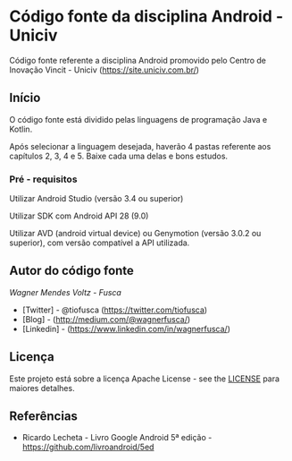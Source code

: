 # Código fonte da disciplina Android - Uniciv

Código fonte referente a disciplina Android promovido pelo Centro de Inovação Vincit - Uniciv (https://site.uniciv.com.br/)

## Início

O código fonte está dividido pelas linguagens de programação Java e Kotlin. 

Após selecionar a linguagem desejada, haverão 4 pastas referente aos capítulos 2, 3, 4 e 5. Baixe cada uma delas e bons estudos.

### Pré - requisitos

Utilizar Android Studio (versão 3.4 ou superior)

Utilizar SDK com Android API 28 (9.0)

Utilizar AVD (android virtual device) ou Genymotion (versão 3.0.2 ou superior), com versão compatível a API utilizada.


## Autor do código fonte

*Wagner Mendes Voltz - Fusca* 
* [Twitter] - @tiofusca (https://twitter.com/tiofusca)
* [Blog] - (http://medium.com/@wagnerfusca/)
* [Linkedin] - (https://www.linkedin.com/in/wagnerfusca/)

## Licença

Este projeto está sobre a licença Apache License - see the [LICENSE](LICENSE) para maiores detalhes.

## Referências

* Ricardo Lecheta - Livro Google Android 5ª edição - https://github.com/livroandroid/5ed
